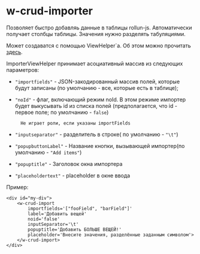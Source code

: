 # w-crud-importer
Позволяет быстро добавляь данные в таблицы rollun-js. Автоматически получает
столбцы таблицы. Значения нужно разделять табуляциями.

Может создаватся с помощью ViewHelper`а. Об этом можно прочитать [здесь]().

ImporterViewHelper принимает асоциативный массив из следующих параметров:
* `"importfields"` - JSON-закодированный массив полей, которые будут записаны (по умолчанию - все,
которые есть в таблице);
* `"noId"` - флаг, включающий режим noId. В этом режиме импортер будет выкусывать
id из списка полей (предполагается, что id - первое поле; по умолчанию - `false`)

        Не играет роли, если указаны importFields

* `"inputseparator"` - разделитель в строке( по умолчанию - `"\t"`)
* `"popupbuttonLabel"` - Название кнопки, вызывающей импортер(по умолчанию - `"Add items"`)
* `"popuptitle"` - Заголовок окна импортера
* `"placeholdertext"` - placeholder в окне ввода

Пример:
```
<div id="my-div">
    <w-crud-import
        importfields='["fooField", "barField"]'
        label='Добавить вещей'
        noid='false'
        inputSeparator='\t'
        popuptitle='Добавить БОЛЬШЕ ВЕЩЕЙ!'
        placeholder='Внесите значения, разделённые заданным символом'>
    </w-crud-import>
</div>
```



